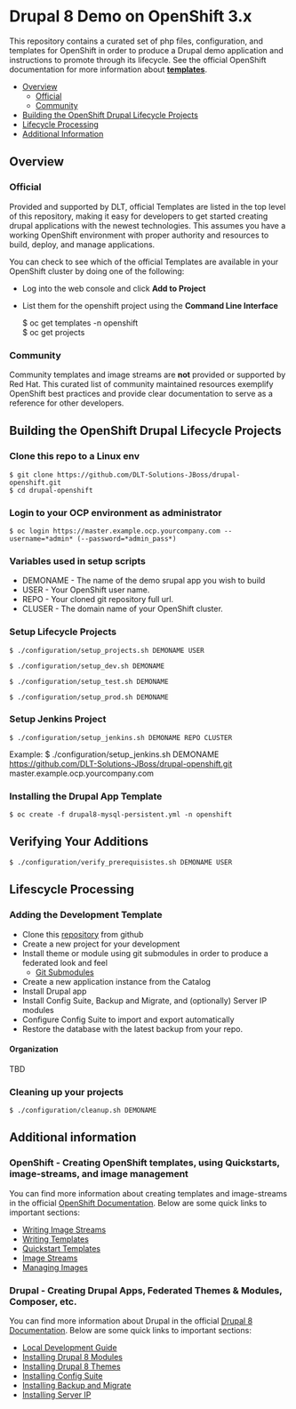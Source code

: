 # Drupal 8 Demo on OpenShift 3.x

This repository contains a curated set of php files, configuration, and templates for OpenShift in order to produce a Drupal demo application and instructions to promote through its lifecycle. See the official OpenShift documentation for more information about **[templates](https://docs.okd.io/latest/dev_guide/templates.html)**.


- [Overview](#overview)
    - [Official](#official)
    - [Community](#community)
- [Building the OpenShift Drupal Lifecycle Projects](#building-the-openshift-drupal-lifecycle-projects)
- [Lifecycle Processing](#lifecycle-processing)
- [Additional Information](#additional-information)


## Overview

### Official

Provided and supported by DLT, official Templates are listed in the top level of this repository, making it easy for developers to get started creating drupal applications with the newest technologies.  This assumes you have a working OpenShift environment with proper authority and resources to build, deploy, and manage applications.

You can check to see which of the official Templates are available in your OpenShift cluster by doing one of the following:

- Log into the web console and click **Add to Project**
- List them for the openshift project using the **Command Line Interface**

    $ oc get templates -n openshift  
    $ oc get projects

### Community

Community templates and image streams are **not** provided or supported by Red Hat. This curated list of community maintained resources exemplify OpenShift best practices and provide clear documentation to serve as a reference for other developers.

## Building the OpenShift Drupal Lifecycle Projects

### Clone this repo to a Linux env

    $ git clone https://github.com/DLT-Solutions-JBoss/drupal-openshift.git
    $ cd drupal-openshift 

### Login to your OCP environment as administrator

    $ oc login https://master.example.ocp.yourcompany.com --username=*admin* (--password=*admin_pass*)

### Variables used in setup scripts

- DEMONAME - The name of the demo srupal app you wish to build
- USER - Your OpenShift user name.
- REPO - Your cloned git repository full url.
- CLUSER - The domain name of your OpenShift cluster.

### Setup Lifecycle Projects

    $ ./configuration/setup_projects.sh DEMONAME USER

    $ ./configuration/setup_dev.sh DEMONAME

    $ ./configuration/setup_test.sh DEMONAME

    $ ./configuration/setup_prod.sh DEMONAME

### Setup Jenkins Project

    $ ./configuration/setup_jenkins.sh DEMONAME REPO CLUSTER

Example:
    $ ./configuration/setup_jenkins.sh DEMONAME https://github.com/DLT-Solutions-JBoss/drupal-openshift.git master.example.ocp.yourcompany.com

### Installing the Drupal App Template

    $ oc create -f drupal8-mysql-persistent.yml -n openshift
    
## Verifying Your Additions

    $ ./configuration/verify_prerequisistes.sh DEMONAME USER
    
## Lifescycle Processing

### Adding the Development Template

- Clone this [repository](https://github.com/DLT-Solutions-JBoss/drupal-openshift) from github
- Create a new project for your development
- Install theme or module using git submodules in order to produce a federated look and feel
  - [Git Submodules](https://git-scm.com/book/en/v2/Git-Tools-Submodules)
- Create a new application instance from the Catalog
- Install Drupal app
- Install Config Suite, Backup and Migrate, and (optionally) Server IP modules
- Configure Config Suite to import and export automatically
- Restore the database with the latest backup from your repo.

#### Organization

TBD

### Cleaning up your projects

    $ ./configuration/cleanup.sh DEMONAME

## Additional information

### OpenShift - Creating OpenShift templates, using Quickstarts, image-streams, and image management

You can find more information about creating templates and image-streams in the official [OpenShift Documentation](https://docs.okd.io/latest).  Below are some quick links to important sections:

- [Writing Image Streams](https://docs.okd.io/latest/dev_guide/managing_images.html#writing-image-streams-for-s2i-builders)
- [Writing Templates](https://docs.okd.io/latest/dev_guide/templates.html#writing-templates)
- [Quickstart Templates](https://docs.okd.io/latest/dev_guide/dev_tutorials/quickstarts.html)
- [Image Streams](https://docs.okd.io/latest/architecture/core_concepts/builds_and_image_streams.html#image-streams)
- [Managing Images](https://docs.okd.io/latest/dev_guide/managing_images.html#dev-guide-managing-images)

### Drupal - Creating Drupal Apps, Federated Themes & Modules, Composer, etc. 

You can find more information about Drupal in the official [Drupal 8 Documentation](https://www.drupal.org/8).  Below are some quick links to important sections:

- [Local Development Guide](https://www.drupal.org/docs/official_docs/en/_local_development_guide.html)
- [Installing Drupal 8 Modules](https://www.drupal.org/docs/8/extending-drupal-8/installing-drupal-8-modules)
- [Installing Drupal 8 Themes](https://www.drupal.org/docs/8/extending-drupal-8/installing-themes)
- [Installing Config Suite](https://www.drupal.org/project/config_suite)
- [Installing Backup and Migrate](https://www.drupal.org/docs/7/modules/backup-and-migrate/backup-and-migrate)
- [Installing Server IP](https://www.drupal.org/project/server_ip)

